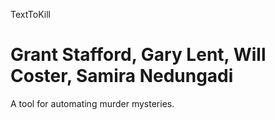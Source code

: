 TextToKill

Grant Stafford, Gary Lent, Will Coster, Samira Nedungadi
==========

A tool for automating murder mysteries.
